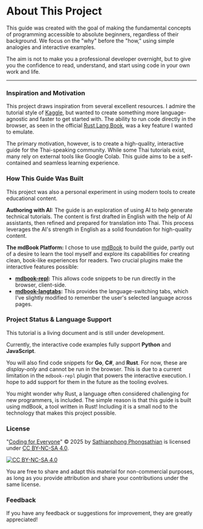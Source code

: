 # About This Project

This guide was created with the goal of making the fundamental concepts of programming accessible to absolute beginners, regardless of their background. We focus on the "why" before the "how," using simple analogies and interactive examples.

The aim is not to make you a professional developer overnight, but to give you the confidence to read, understand, and start using code in your own work and life.

---

### Inspiration and Motivation

This project draws inspiration from several excellent resources. I admire the tutorial style of [Kaggle](https://www.kaggle.com/), but wanted to create something more language-agnostic and faster to get started with. The ability to run code directly in the browser, as seen in the official [Rust Lang Book](https://doc.rust-lang.org/book/), was a key feature I wanted to emulate.

The primary motivation, however, is to create a high-quality, interactive guide for the Thai-speaking community. While some Thai tutorials exist, many rely on external tools like Google Colab. This guide aims to be a self-contained and seamless learning experience.

### How This Guide Was Built

This project was also a personal experiment in using modern tools to create educational content.

**Authoring with AI:** The guide is an exploration of using AI to help generate technical tutorials. The content is first drafted in English with the help of AI assistants, then refined and prepared for translation into Thai. This process leverages the AI's strength in English as a solid foundation for high-quality content.

**The mdBook Platform:** I chose to use [mdBook](https://rust-lang.github.io/mdBook/) to build the guide, partly out of a desire to learn the tool myself and explore its capabilities for creating clean, book-like experiences for readers. Two crucial plugins make the interactive features possible:

- **[mdbook-repl](https://github.com/mr-addict/mdbook-repl):** This allows code snippets to be run directly in the browser, client-side.
- **[mdbook-langtabs](https://github.com/nx10/mdbook-langtabs):** This provides the language-switching tabs, which I've slightly modified to remember the user's selected language across pages.

### Project Status & Language Support

This tutorial is a living document and is still under development.

Currently, the interactive code examples fully support **Python** and **JavaScript**.

You will also find code snippets for **Go**, **C#**, and **Rust**. For now, these are _display-only_ and cannot be run in the browser. This is due to a current limitation in the `mdbook-repl` plugin that powers the interactive execution. I hope to add support for them in the future as the tooling evolves.

You might wonder why Rust, a language often considered challenging for new programmers, is included. The simple reason is that this guide is built using mdBook, a tool written in Rust! Including it is a small nod to the technology that makes this project possible.

### License

"[Coding for Everyone](https://s2p2.github.io/coding-for-everyone/)" © 2025 by [Sathianphong Phongsathian](https://github.com/S2P2) is licensed under [CC BY-NC-SA 4.0](https://creativecommons.org/licenses/by-nc-sa/4.0/).

[![CC BY-NC-SA 4.0](https://i.creativecommons.org/l/by-nc-sa/4.0/88x31.png)](http://creativecommons.org/licenses/by-nc-sa/4.0/)

You are free to share and adapt this material for non-commercial purposes, as long as you provide attribution and share your contributions under the same license.

### Feedback

If you have any feedback or suggestions for improvement, they are greatly appreciated!
